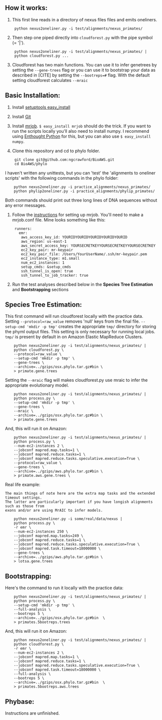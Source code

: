 How it works:
-------------

1. This first line reads in a directory of nexus files files and emits oneliners. 

		python nexus2oneliner.py -i test/alignments/nexus_primates/
	
2. Then step one piped directly into `cloudforest.py` with the pipe symbol (= '|').

		python nexus2oneliner.py -i test/alignments/nexus_primates/ | 
		python cloudforest.py ...

3. Cloudforest has two main functions. You can use it to infer genetrees by setting the `--gene-trees` flag or you can use it to bootstrap your data as described in [CITE] by setting the `--bootreps=#` flag. With the default setting cloudforest calculates  `--mraic`


Basic Installation:
------------------

1. Install [setuptools easy_install][2]

1. Install [Git][5]

1. Install [mrjob][3]. `$ easy_install mrjob` should do the trick. If you want to run the scripts locally you'll also need to install numpy. I recommend using [Enthought Python][4] for this, but you can also use `$ easy_install numpy`. 

1. Clone this repository and cd to phylo folder.

        git clone git@github.com:ngcrawford/BioAWS.git
        cd BioAWS/phylo

I haven't written any unittests, but you can 'test' the 'alignments to oneliner scripts' with the following commands in the phylo folder:

        python nexus2oneliner.py -i practice_alignments/nexus_primates/
        python phylip2oneliner.py -i practice_alignments/phylip_primates/

Both commands should print out three long lines of DNA sequences without any error messages. 

1. Follow the [instructions][1] for setting up mrjob. You'll need to make a mrjob.conf file. Mine looks something like this:
    
        runners:
          emr:
           aws_access_key_id: YOURIDYOURIDYOURIDYOURIDYOURID
           aws_region: us-east-1
           aws_secret_access_key: YOURSECRETKEYYOURSECRETKEYYOURSECRETKEY
           ec2_key_pair: mr-keypair
           ec2_key_pair_file: /Users/YourUserName/.ssh/mr-keypair.pem
           ec2_instance_type: m1.small
           num_ec2_instances: 1
           setup_cmds: &setup_cmds
           ssh_tunnel_is_open: true
           ssh_tunnel_to_job_tracker: true

1. Run the test analyses described below in the **Species Tree Estimation** and **Bootstrapping** sections

   
Species Tree Estimation:
------------------------

This first command will run cloudforest locally with the practice data. Setting `--protocol=raw_value` removes 'null' keys from the final file. `--setup-cmd 'mkdir -p tmp'` creates the appropriate `tmp/` directory for storing the phyml output files. This setting is only necessary for running local jobs. `tmp/` is present by default in on Amazon Elastic MapReduce Clusters. 


		python nexus2oneliner.py -i test/alignments/nexus_primates/ | 
		python cloudforest.py \
		--protocol=raw_value \
		--setup-cmd 'mkdir -p tmp' \
		--gene-trees \
		--archive=../gzips/osx.phylo.tar.gz#bin \
		> primate.gene.trees
		
		
Setting the `--mraic` flag will makes cloudforest.py use mraic to infer the appropriate evolutionary model. 		

		python nexus2oneliner.py -i test/alignments/nexus_primates/ |
		python process.py \
		--setup-cmd 'mkdir -p tmp' \
		--gene-trees \
		--mraic \
		--archive=../gzips/osx.phylo.tar.gz#bin \
		> primate.gene.trees


And, this will run it on Amazon:

        python nexus2oneliner.py -i test/alignments/nexus_primates/ |
        python process.py \
        --num-ec2-instances 2 \
        --jobconf mapred.map.tasks=1 \
        --jobconf mapred.reduce.tasks=1 \
        --jobconf mapred.reduce.tasks.speculative.execution=True \
		--protocol=raw_value \
        --gene-trees \
        --archive=../gzips/aws.phylo.tar.gz#bin \
        > primate.aws.gene.trees \

Real life example:

    The main things of note here are the extra map tasks and the extended timeout settings. 
	The latter are particularly important if you have longish alignments such as those from
	exons and/or are using MrAIC to infer models.

		python nexus2oneliner.py -i some/real/data/nexus |
		python process.py \
		-r emr \
		--num-ec2-instances 250 \
		--jobconf mapred.map.tasks=249 \
		--jobconf mapred.reduce.tasks=1 \
		--jobconf mapred.reduce.tasks.speculative.execution=True \
		--jobconf mapred.task.timeout=18000000 \
		--gene-trees \
		--archive=../gzips/aws.phylo.tar.gz#bin \
		> lotsa.gene.trees
        
Bootstrapping:
-------------

Here's the command to run it locally with the practice data:

		python nexus2oneliner.py -i test/alignments/nexus_primates/ |
		python process.py \
		--setup-cmd 'mkdir -p tmp' \
		--full-analysis \
		--bootreps 5 \
		--archive=../gzips/osx.phylo.tar.gz#bin  \
		> primates.5bootreps.trees 

And, this will run it on Amazon:

		python nexus2oneliner.py -i test/alignments/nexus_primates/ |
		python cloudforest.py \
		-r emr \
		--num-ec2-instances 2 \
		--jobconf mapred.map.tasks=1 \
		--jobconf mapred.reduce.tasks=1 \
		--jobconf mapred.reduce.tasks.speculative.execution=True \
		--jobconf mapred.task.timeout=18000000 \
		--full-analysis \
		--bootreps 5 \
		--archive=../gzips/osx.phylo.tar.gz#bin  \
		> primates.5bootreps.aws.trees 


Phybase:
--------

Instructions are unfinished.

[1]: http://packages.python.org/mrjob/
[2]: http://pypi.python.org/pypi/setuptools
[3]: https://github.com/Yelp/mrjob
[4]: http://www.enthought.com/products/epd.php
[5]: http://help.github.com/mac-set-up-git/